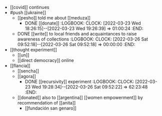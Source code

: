 - [[covid]] continues
- #push [[ukraine]]
	- [[pesho]] told me about [[meduza]]
		- DONE [[donate]]
		  :LOGBOOK:
		  CLOCK: [2022-03-23 Wed 18:26:15]--[2022-03-23 Wed 19:26:39] =>  01:00:24
		  :END:
	- DONE [[write]] to local friends and acquaintances to raise awareness of collections
	  :LOGBOOK:
	  CLOCK: [2022-03-26 Sat 09:52:18]--[2022-03-26 Sat 09:52:18] =>  00:00:00
	  :END:
- [[thought experiment]]
	- [[un]]
	- [[direct democracy]] online
- [[flancia]]
	- [[sencha]]
	- [[agora]]
		- DONE [[recursivity]] experiment
		  :LOGBOOK:
		  CLOCK: [2022-03-23 Wed 19:28:34]--[2022-03-26 Sat 09:52:22] =>  62:23:48
		  :END:
	- [[donated]] also to [[argentina]] [[women empowerment]] by recommendation of [[anita]]
		- [[fundación san genaro]]